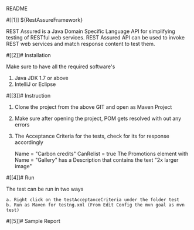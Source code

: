 README


#[[1]] ${RestAssureFramework}

REST Assured is a Java Domain Specific Language API for simplifying testing of RESTful web services. REST Assured API can be used to invoke REST web services and match response content to test them.

#[[2]]# Installation

Make sure to have all the required software's

1) Java JDK 1.7 or above
2) IntelliJ or Eclipse

#[[3]]# Instruction

1) Clone the project from the above GIT and open as Maven Project
2) Make sure after opening the project, POM gets resolved with out any errors  
3) The Acceptance Criteria for the tests, check for its for response accordingly
    
    Name = "Carbon credits"
    CanRelist = true
    The Promotions element with Name = "Gallery" has a Description that contains the text "2x larger image"

#[[4]]# Run

The test can be run in two ways

    a. Right click on the testAcceptanceCriteria under the folder test
    b. Run as Maven for testng.xml (From Edit Config the mvn goal as mvn test)
    
#[[5]]# Sample Report 